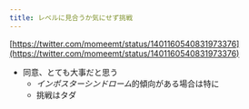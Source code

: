 ```yaml
---
title: レベルに見合うか気にせず挑戦
---
```


[https://twitter.com/momeemt/status/1401160540831973376](https://twitter.com/momeemt/status/1401160540831973376)

* 同意、とても大事だと思う
  * *インポスターシンドローム*的傾向がある場合は特に
  * 挑戦はタダ
